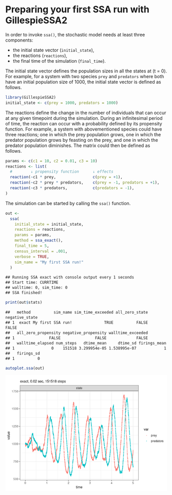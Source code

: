 Preparing your first SSA run with GillespieSSA2
================

<!-- github markdown built using 
rmarkdown::render("vignettes/preparing_a_run.Rmd", output_format = "github_document")
-->

In order to invoke `ssa()`, the stochastic model needs at least three
components:

  - the initial state vector (`initial_state`),
  - the reactions (`reactions`),
  - the final time of the simulation (`final_time`).

The initial state vector defines the population sizes in all the states
at \(t = 0\). For example, for a system with two species `prey` and
`predators` where both have an initial population size of 1000, the
initial state vector is defined as follows.

``` r
library(GillespieSSA2)
initial_state <- c(prey = 1000, predators = 1000)
```

The reactions define the change in the number of individuals that can
occur at any given timepoint during the simulation. During an
infinitesimal period of time, the reaction can occur with a probability
defined by its propensity function. For example, a system with
abovementioned species could have three reactions; one in which the prey
population grows, one in which the predator population grows by feasting
on the prey, and one in which the predator population diminishes. The
matrix could then be defined as follows.

``` r
params <- c(c1 = 10, c2 = 0.01, c3 = 10)
reactions <- list(
  #        ↓ propensity function      ↓ effects                        ↓ name for reaction
  reaction(~c1 * prey,                c(prey = +1),                    name = "prey_up"),
  reaction(~c2 * prey * predators,    c(prey = -1, predators = +1),    name = "predation"),
  reaction(~c3 * predators,           c(predators = -1),               name = "pred_down")
)
```

The simulation can be started by calling the `ssa()` function.

``` r
out <- 
  ssa(
    initial_state = initial_state,
    reactions = reactions,
    params = params,
    method = ssa_exact(),
    final_time = 5,
    census_interval = .001,
    verbose = TRUE,
    sim_name = "My first SSA run!"
  )
```

    ## Running SSA exact with console output every 1 seconds
    ## Start time: CURRTIME
    ## walltime: 0, sim_time: 0
    ## SSA finished!

``` r
print(out$stats)
```

    ##   method          sim_name sim_time_exceeded all_zero_state negative_state
    ## 1  exact My first SSA run!              TRUE          FALSE          FALSE
    ##   all_zero_propensity negative_propensity walltime_exceeded
    ## 1               FALSE               FALSE             FALSE
    ##   walltime_elapsed num_steps   dtime_mean     dtime_sd firings_mean
    ## 1                0    151518 3.299954e-05 1.538995e-07            1
    ##   firings_sd
    ## 1          0

``` r
autoplot.ssa(out)
```

![](preparing_a_run_files/figure-gfm/unnamed-chunk-5-1.png)<!-- -->
